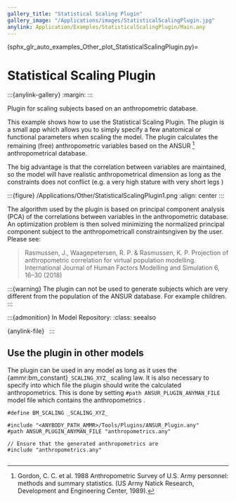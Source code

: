 ```yaml
---
gallery_title: "Statistical Scaling Plugin"
gallery_image: "/Applications/images/StatisticalScalingPlugin.jpg"
anylink: Application/Examples/StatisticalScalingPlugin/Main.any
---
```


(sphx_glr_auto_examples_Other_plot_StatisticalScalingPlugin.py)=

# Statistical Scaling Plugin

:::{anylink-gallery}
:margin:
:::

Plugin for scaling subjects based on an anthropometric database.

This example shows how to use the Statistical Scaling Plugin. The plugin is a
small app which allows you to simply specify a few anatomical or functional
parameters when scaling the model. The plugin calculates the remaining (free)
anthropometric variables based on the ANSUR [^f1] anthropometrical database.


The big advantage is that the correlation between variables are maintained, so
the model will have realistic anthropometrical dimension as long as the
constraints does not conflict (e.g. a very high stature with very short legs )

:::{figure} /Applications/Other/StatisticalScalingPlugin1.png
:align: center
:::

The algorithm used by the plugin is based on principal component analysis (PCA)
of the correlations between variables in the anthropometric database. An optimization
problem is then solved minimizing the normalized principal component subject to
the anthropometricall constraintsngiven by the user. Please see:

> Rasmussen, J., Waagepetersen, R. P. & Rasmussen, K. P.
> Projection of anthropometric correlation for virtual population modelling.
> International Journal of Human Factors Modelling and Simulation 6, 16–30 (2018)

:::{warning}
The plugin can not be used to generate subjects which are very
different from the population of the ANSUR database. For example children.
:::

:::{admonition} In Model Repository:
:class: seealso

{anylink-file}` `
:::

## Use the plugin in other models

The plugin can be used in any model as long as it uses the
{ammr:bm_constant}`_SCALING_XYZ_` scaling law. It is also necessary to specify into
which file the plugin should write the calculated anthropometrics. This is done
by setting `#path ANSUR_PLUGIN_ANYMAN_FILE` model file which contains the
anthropometrics
.

```AnyScriptDoc
#define BM_SCALING _SCALING_XYZ_

#include "<ANYBODY_PATH_AMMR>/Tools/Plugins/ANSUR_Plugin.any"
#path ANSUR_PLUGIN_ANYMAN_FILE "anthropometrics.any"

// Ensure that the generated anthropometrics are
#include "anthropometrics.any"
```

```{rubric} Footnotes
```

[^f1]: Gordon, C. C. et al. 1988 Anthropometric Survey of U.S. Army personnel: methods and summary statistics. (US Army Natick Research, Development and Engineering Center, 1989).
